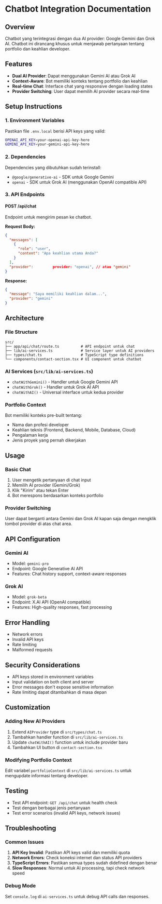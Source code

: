 # Chatbot Integration Documentation

## Overview

Chatbot yang terintegrasi dengan dua AI provider: Google Gemini dan Grok AI. Chatbot ini dirancang khusus untuk menjawab pertanyaan tentang portfolio dan keahlian developer.

## Features

- **Dual AI Provider**: Dapat menggunakan Gemini AI atau Grok AI
- **Context-Aware**: Bot memiliki konteks tentang portfolio dan keahlian
- **Real-time Chat**: Interface chat yang responsive dengan loading states
- **Provider Switching**: User dapat memilih AI provider secara real-time

## Setup Instructions

### 1. Environment Variables

Pastikan file `.env.local` berisi API keys yang valid:

```bash
OPENAI_API_KEY=your-openai-api-key-here
GEMINI_API_KEY=your-gemini-api-key-here
```

### 2. Dependencies

Dependencies yang dibutuhkan sudah terinstall:

- `@google/generative-ai` - SDK untuk Google Gemini
- `openai` - SDK untuk Grok AI (menggunakan OpenAI compatible API)

### 3. API Endpoints

#### POST /api/chat

Endpoint untuk mengirim pesan ke chatbot.

**Request Body:**

```json
{
  "messages": [
    {
      "role": "user",
      "content": "Apa keahlian utama Anda?"
    }
  ],
  "provider":         provider: "openai", // atau "gemini"
}
```

**Response:**

```json
{
  "message": "Saya memiliki keahlian dalam...",
  "provider": "gemini"
}
```

## Architecture

### File Structure

```
src/
├── app/api/chat/route.ts          # API endpoint untuk chat
├── lib/ai-services.ts             # Service layer untuk AI providers
├── types/chat.ts                  # TypeScript type definitions
└── components/contact-section.tsx # UI component untuk chatbot
```

### AI Services (`src/lib/ai-services.ts`)

- `chatWithGemini()` - Handler untuk Google Gemini API
- `chatWithGrok()` - Handler untuk Grok AI API
- `chatWithAI()` - Universal interface untuk kedua provider

### Portfolio Context

Bot memiliki konteks pre-built tentang:

- Nama dan profesi developer
- Keahlian teknis (Frontend, Backend, Mobile, Database, Cloud)
- Pengalaman kerja
- Jenis proyek yang pernah dikerjakan

## Usage

### Basic Chat

1. User mengetik pertanyaan di chat input
2. Memilih AI provider (Gemini/Grok)
3. Klik "Kirim" atau tekan Enter
4. Bot merespons berdasarkan konteks portfolio

### Provider Switching

User dapat berganti antara Gemini dan Grok AI kapan saja dengan mengklik tombol provider di atas chat area.

## API Configuration

### Gemini AI

- Model: `gemini-pro`
- Endpoint: Google Generative AI API
- Features: Chat history support, context-aware responses

### Grok AI

- Model: `grok-beta`
- Endpoint: X.AI API (OpenAI compatible)
- Features: High-quality responses, fast processing

## Error Handling

- Network errors
- Invalid API keys
- Rate limiting
- Malformed requests

## Security Considerations

- API keys stored in environment variables
- Input validation on both client and server
- Error messages don't expose sensitive information
- Rate limiting dapat ditambahkan di masa depan

## Customization

### Adding New AI Providers

1. Extend `AIProvider` type di `src/types/chat.ts`
2. Tambahkan handler function di `src/lib/ai-services.ts`
3. Update `chatWithAI()` function untuk include provider baru
4. Tambahkan UI button di `contact-section.tsx`

### Modifying Portfolio Context

Edit variabel `portfolioContext` di `src/lib/ai-services.ts` untuk mengupdate informasi tentang developer.

## Testing

- Test API endpoint: `GET /api/chat` untuk health check
- Test dengan berbagai jenis pertanyaan
- Test error scenarios (invalid API keys, network issues)

## Troubleshooting

### Common Issues

1. **API Key Invalid**: Pastikan API keys valid dan memiliki quota
2. **Network Errors**: Check koneksi internet dan status API providers
3. **TypeScript Errors**: Pastikan semua types sudah didefined dengan benar
4. **Slow Responses**: Normal untuk AI processing, tapi check network speed

### Debug Mode

Set `console.log` di `ai-services.ts` untuk debug API calls dan responses.
